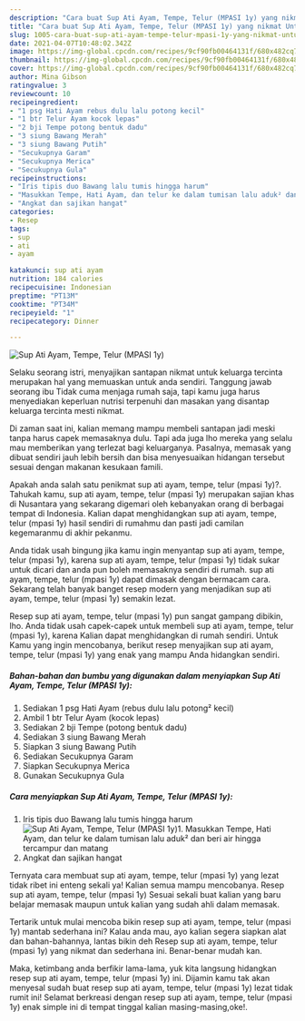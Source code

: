 ```yaml
---
description: "Cara buat Sup Ati Ayam, Tempe, Telur (MPASI 1y) yang nikmat Untuk Jualan"
title: "Cara buat Sup Ati Ayam, Tempe, Telur (MPASI 1y) yang nikmat Untuk Jualan"
slug: 1005-cara-buat-sup-ati-ayam-tempe-telur-mpasi-1y-yang-nikmat-untuk-jualan
date: 2021-04-07T10:48:02.342Z
image: https://img-global.cpcdn.com/recipes/9cf90fb00464131f/680x482cq70/sup-ati-ayam-tempe-telur-mpasi-1y-foto-resep-utama.jpg
thumbnail: https://img-global.cpcdn.com/recipes/9cf90fb00464131f/680x482cq70/sup-ati-ayam-tempe-telur-mpasi-1y-foto-resep-utama.jpg
cover: https://img-global.cpcdn.com/recipes/9cf90fb00464131f/680x482cq70/sup-ati-ayam-tempe-telur-mpasi-1y-foto-resep-utama.jpg
author: Mina Gibson
ratingvalue: 3
reviewcount: 10
recipeingredient:
- "1 psg Hati Ayam rebus dulu lalu potong kecil"
- "1 btr Telur Ayam kocok lepas"
- "2 bji Tempe potong bentuk dadu"
- "3 siung Bawang Merah"
- "3 siung Bawang Putih"
- "Secukupnya Garam"
- "Secukupnya Merica"
- "Secukupnya Gula"
recipeinstructions:
- "Iris tipis duo Bawang lalu tumis hingga harum"
- "Masukkan Tempe, Hati Ayam, dan telur ke dalam tumisan lalu aduk² dan beri air hingga tercampur dan matang"
- "Angkat dan sajikan hangat"
categories:
- Resep
tags:
- sup
- ati
- ayam

katakunci: sup ati ayam 
nutrition: 184 calories
recipecuisine: Indonesian
preptime: "PT13M"
cooktime: "PT34M"
recipeyield: "1"
recipecategory: Dinner

---
```



![Sup Ati Ayam, Tempe, Telur (MPASI 1y)](https://img-global.cpcdn.com/recipes/9cf90fb00464131f/680x482cq70/sup-ati-ayam-tempe-telur-mpasi-1y-foto-resep-utama.jpg)

Selaku seorang istri, menyajikan santapan nikmat untuk keluarga tercinta merupakan hal yang memuaskan untuk anda sendiri. Tanggung jawab seorang ibu Tidak cuma menjaga rumah saja, tapi kamu juga harus menyediakan keperluan nutrisi terpenuhi dan masakan yang disantap keluarga tercinta mesti nikmat.

Di zaman  saat ini, kalian memang mampu membeli santapan jadi meski tanpa harus capek memasaknya dulu. Tapi ada juga lho mereka yang selalu mau memberikan yang terlezat bagi keluarganya. Pasalnya, memasak yang dibuat sendiri jauh lebih bersih dan bisa menyesuaikan hidangan tersebut sesuai dengan makanan kesukaan famili. 



Apakah anda salah satu penikmat sup ati ayam, tempe, telur (mpasi 1y)?. Tahukah kamu, sup ati ayam, tempe, telur (mpasi 1y) merupakan sajian khas di Nusantara yang sekarang digemari oleh kebanyakan orang di berbagai tempat di Indonesia. Kalian dapat menghidangkan sup ati ayam, tempe, telur (mpasi 1y) hasil sendiri di rumahmu dan pasti jadi camilan kegemaranmu di akhir pekanmu.

Anda tidak usah bingung jika kamu ingin menyantap sup ati ayam, tempe, telur (mpasi 1y), karena sup ati ayam, tempe, telur (mpasi 1y) tidak sukar untuk dicari dan anda pun boleh memasaknya sendiri di rumah. sup ati ayam, tempe, telur (mpasi 1y) dapat dimasak dengan bermacam cara. Sekarang telah banyak banget resep modern yang menjadikan sup ati ayam, tempe, telur (mpasi 1y) semakin lezat.

Resep sup ati ayam, tempe, telur (mpasi 1y) pun sangat gampang dibikin, lho. Anda tidak usah capek-capek untuk membeli sup ati ayam, tempe, telur (mpasi 1y), karena Kalian dapat menghidangkan di rumah sendiri. Untuk Kamu yang ingin mencobanya, berikut resep menyajikan sup ati ayam, tempe, telur (mpasi 1y) yang enak yang mampu Anda hidangkan sendiri.

<!--inarticleads1-->

##### Bahan-bahan dan bumbu yang digunakan dalam menyiapkan Sup Ati Ayam, Tempe, Telur (MPASI 1y):

1. Sediakan 1 psg Hati Ayam (rebus dulu lalu potong² kecil)
1. Ambil 1 btr Telur Ayam (kocok lepas)
1. Sediakan 2 bji Tempe (potong bentuk dadu)
1. Sediakan 3 siung Bawang Merah
1. Siapkan 3 siung Bawang Putih
1. Sediakan Secukupnya Garam
1. Siapkan Secukupnya Merica
1. Gunakan Secukupnya Gula




<!--inarticleads2-->

##### Cara menyiapkan Sup Ati Ayam, Tempe, Telur (MPASI 1y):

1. Iris tipis duo Bawang lalu tumis hingga harum
<img src="https://img-global.cpcdn.com/steps/0bd4d1ecbbe5cb37/160x128cq70/sup-ati-ayam-tempe-telur-mpasi-1y-langkah-memasak-1-foto.jpg" alt="Sup Ati Ayam, Tempe, Telur (MPASI 1y)">1. Masukkan Tempe, Hati Ayam, dan telur ke dalam tumisan lalu aduk² dan beri air hingga tercampur dan matang
1. Angkat dan sajikan hangat




Ternyata cara membuat sup ati ayam, tempe, telur (mpasi 1y) yang lezat tidak ribet ini enteng sekali ya! Kalian semua mampu mencobanya. Resep sup ati ayam, tempe, telur (mpasi 1y) Sesuai sekali buat kalian yang baru belajar memasak maupun untuk kalian yang sudah ahli dalam memasak.

Tertarik untuk mulai mencoba bikin resep sup ati ayam, tempe, telur (mpasi 1y) mantab sederhana ini? Kalau anda mau, ayo kalian segera siapkan alat dan bahan-bahannya, lantas bikin deh Resep sup ati ayam, tempe, telur (mpasi 1y) yang nikmat dan sederhana ini. Benar-benar mudah kan. 

Maka, ketimbang anda berfikir lama-lama, yuk kita langsung hidangkan resep sup ati ayam, tempe, telur (mpasi 1y) ini. Dijamin kamu tak akan menyesal sudah buat resep sup ati ayam, tempe, telur (mpasi 1y) lezat tidak rumit ini! Selamat berkreasi dengan resep sup ati ayam, tempe, telur (mpasi 1y) enak simple ini di tempat tinggal kalian masing-masing,oke!.

